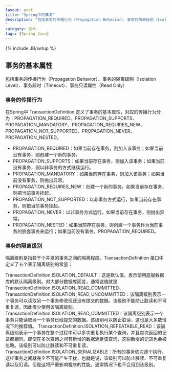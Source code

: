```yaml
---
layout: post
title: "Spring中的事务"
description: "包括事务的传播行为（Propagation Behavior）、事务的隔离级别（Isolation Level）、事务超时（Timeout）、事务只读属性（Read Only） 
"
category: 技术
tags: [Spring Java]
---
```

{% include JB/setup %}

## 事务的基本属性

包括事务的传播行为（Propagation Behavior）、事务的隔离级别（Isolation Level）、事务超时（Timeout）、事务只读属性（Read Only）

### 事务的传播行为

在Spring中 TransactionDefinition 定义了事务的基本属性，对应的传播行为分为：PROPAGATION_REQUIRED、PROPAGATION_SUPPORTS、PROPAGATION_MANDATORY、PROPAGATION_REQUIRES_NEW、PROPAGATION_NOT_SUPPORTED、PROPAGATION_NEVER、PROPAGATION_NESTED。

* PROPAGATION_REQUIRED：如果当前存在事务，则加入该事务；如果当前没有事务，则创建一个新的事务。
* PROPAGATION_SUPPORTS：如果当前存在事务，则加入该事务；如果当前没有事务，则以非事务的方式继续运行。
* PROPAGATION_MANDATORY：如果当前存在事务，则加入该事务；如果当前没有事务，则抛出异常。
* PROPAGATION_REQUIRES_NEW：创建一个新的事务，如果当前存在事务，则把当前事务挂起。
* PROPAGATION_NOT_SUPPORTED：以非事务方式运行，如果当前存在事务，则把当前事务挂起。
* PROPAGATION_NEVER：以非事务方式运行，如果当前存在事务，则抛出异常。
* PROPAGATION_NESTED：如果当前存在事务，则创建一个事务作为当前事务的嵌套事务来运行；如果当前没有事务，PROPAGATION_REQUIRED。

### 事务的隔离级别

隔离级别是指若干个并发的事务之间的隔离程度。TransactionDefinition 接口中定义了五个表示隔离级别的常量：

TransactionDefinition.ISOLATION_DEFAULT：这是默认值，表示使用底层数据库的默认隔离级别。对大部分数据库而言，通常这值就是TransactionDefinition.ISOLATION_READ_COMMITTED。
TransactionDefinition.ISOLATION_READ_UNCOMMITTED：该隔离级别表示一个事务可以读取另一个事务修改但还没有提交的数据。该级别不能防止脏读和不可重复读，因此很少使用该隔离级别。
TransactionDefinition.ISOLATION_READ_COMMITTED：该隔离级别表示一个事务只能读取另一个事务已经提交的数据。该级别可以防止脏读，这也是大多数情况下的推荐值。
TransactionDefinition.ISOLATION_REPEATABLE_READ：该隔离级别表示一个事务在整个过程中可以多次重复执行某个查询，并且每次返回的记录都相同。即使在多次查询之间有新增的数据满足该查询，这些新增的记录也会被忽略。该级别可以防止脏读和不可重复读。
TransactionDefinition.ISOLATION_SERIALIZABLE：所有的事务依次逐个执行，这样事务之间就完全不可能产生干扰，也就是说，该级别可以防止脏读、不可重复读以及幻读。但是这将严重影响程序的性能。通常情况下也不会用到该级别。




